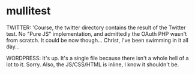 mullitest
=========

TWITTER:
	'Course, the twitter directory contains the result of the Twitter test.  No "Pure JS" implementation, and admittedly the OAuth PHP wasn't from scratch.  It could be now though...  Christ, I've been swimming in it all day...

WORDPRESS:
	It's up.  It's a single file because there isn't a whole hell of a lot to it.  Sorry.  Also, the JS/CSS/HTML is inline, I know it shouldn't be.